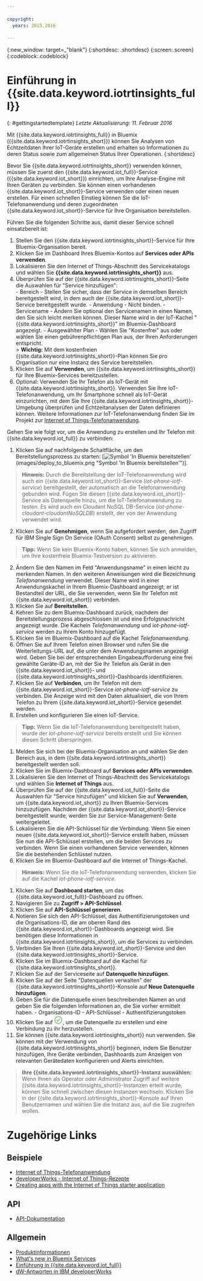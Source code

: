 ```yaml
---

copyright:
  years: 2015,2016

---
```


{:new_window: target=_"blank"}
{:shortdesc: .shortdesc}
{:screen:.screen}
{:codeblock:.codeblock}

# Einführung in {{site.data.keyword.iotrtinsights_full}}
{: #gettingstartedtemplate}
*Letzte Aktualisierung: 11. Februar 2016*

Mit {{site.data.keyword.iotrtinsights_full}} in Bluemix ({{site.data.keyword.iotrtinsights_short}}) können Sie Analysen von Echtzeitdaten Ihrer IoT-Geräte erstellen und erhalten so Informationen zu deren Status sowie zum allgemeinen Status Ihrer Operationen.
{:shortdesc}

Bevor Sie {{site.data.keyword.iotrtinsights_short}} verwenden können, müssen Sie zuerst den {{site.data.keyword.iot_full}}-Service ({{site.data.keyword.iot_short}}) einrichten, um Ihre Analyse-Engine mit Ihren Geräten zu verbinden. Sie können einen vorhandenen {{site.data.keyword.iot_short}}-Service verwenden oder einen neuen erstellen. Für einen schnellen Einstieg können Sie die IoT-Telefonanwendung und deren zugeordneten {{site.data.keyword.iot_short}}-Service für Ihre Organisation bereitstellen. 

Führen Sie die folgenden Schritte aus, damit dieser Service schnell einsatzbereit ist: 
1. Stellen Sie den {{site.data.keyword.iotrtinsights_short}}-Service für Ihre Bluemix-Organisation bereit. 
  1. Klicken Sie im Dashboard Ihres Bluemix-Kontos auf **Services oder APIs verwenden**.
  2. Lokalisieren Sie den Internet of Things-Abschnitt des Servicekatalogs und wählen Sie **{{site.data.keyword.iotrtinsights_short}}** aus.
  3. Überprüfen Sie auf der {{site.data.keyword.iotrtinsights_short}}-Seite die Auswahlen für "Service hinzufügen":   
    - Bereich - Stellen Sie sicher, dass der Service in demselben Bereich bereitgestellt wird, in dem auch der {{site.data.keyword.iot_short}}-Service bereitgestellt wurde. 
    - Anwendung - Nicht binden. 
    - Servicename - Ändern Sie optional den Servicenamen in einen Namen, den Sie sich leicht merken können. Dieser Name wird in der IoT-Kachel "{{site.data.keyword.iotrtinsights_short}}" im Bluemix-Dashboard angezeigt. 
    - Ausgewählter Plan - Wählen Sie "Kostenfrei" aus oder wählen Sie einen gebührenpflichtigen Plan aus, der Ihren Anforderungen entspricht.   
    > **Wichtig:** Mit dem kostenfreien {{site.data.keyword.iotrtinsights_short}}-Plan können Sie pro Organisation nur eine Instanz des Service bereitstellen.
  4. Klicken Sie auf **Verwenden**, um {{site.data.keyword.iotrtinsights_short}} für Ihre Bluemix-Services bereitzustellen. 
2. Optional: Verwenden Sie Ihr Telefon als IoT-Gerät mit {{site.data.keyword.iotrtinsights_short}}.
Verwenden Sie Ihre IoT-Telefonanwendung, um Ihr Smartphone schnell als IoT-Gerät einzurichten, mit dem Sie Ihre {{site.data.keyword.iotrtinsights_short}}-Umgebung überprüfen und Echtzeitanalysen der Daten definieren können. Weitere Informationen zur IoT-Telefonanwendung finden Sie im Projekt zur [Internet of Things-Telefonanwendung](https://github.com/ibm-messaging/IoT-html5-phone).  

  Gehen Sie wie folgt vor, um die Anwendung zu erstellen und Ihr Telefon mit {{site.data.keyword.iot_full}} zu verbinden: 
  1. Klicken Sie auf nachfolgende Schaltfläche, um den Bereitstellungsprozess zu starten:
  [![Symbol 'In Bluemix bereitstellen'](https://bluemix.net/deploy?repository=https://github.com/ibm-messaging/iot-html5-phone "IoT-Telefon in Bluemix bereitstellen")(images/deploy_to_bluemix.png "Symbol 'In Bluemix bereitstellen'")].   
  > **Hinweis:** Durch die Bereitstellung der IoT-Telefonanwendung wird auch ein {{site.data.keyword.iot_short}}-Service (*iot-phone-iotf-service*) bereitgestellt, der automatisch an die Telefonanwendung gebunden wird. Fügen Sie diesen {{site.data.keyword.iot_short}}-Service als Datenquelle hinzu, um die IoT-Telefonanwendung zu testen. Es wird auch ein Cloudant NoSQL DB-Service  (*iot-phone-cloudant-cloudantNoSQLDB*) erstellt, der von der Anwendung verwendet wird.
  2. Klicken Sie auf **Genehmigen**, wenn Sie aufgefordert werden, den Zugriff für IBM Single Sign On Service (OAuth Consent) selbst zu genehmigen.   
  >**Tipp:** Wenn Sie kein Bluemix-Konto haben, können Sie sich anmelden, um Ihre kostenfreie Bluemix-Testversion zu aktivieren. 
  2. Ändern Sie den Namen im Feld "Anwendungsname" in einen leicht zu merkenden Namen. In den weiteren Anweisungen wird die Bezeichnung *Telefonanwendung* verwendet. Dieser Name wird in einer Anwendungskachel in Ihrem Bluemix-Dashboard angezeigt; er ist Bestandteil der URL, die Sie verwenden, wenn Sie Ihr Telefon mit {{site.data.keyword.iot_short}} verbinden. 
  2. Klicken Sie auf **Bereitstellen**. 
  2. Kehren Sie zu dem Bluemix-Dashboard zurück, nachdem der Bereitstellungsprozess abgeschlossen ist und eine Erfolgsnachricht angezeigt wurde. Die Kacheln *Telefonanwendung* und *iot-phone-iotf-service* werden zu Ihrem Konto hinzugefügt. 
  1. Klicken Sie im Bluemix-Dashboard auf die Kachel *Telefonanwendung*. 
  2. Öffnen Sie auf Ihrem Telefon einen Browser und rufen Sie die Weiterleitungs-URL auf, die unter dem Anwendungsnamen angezeigt wird. Geben Sie bei der entsprechenden Eingabeaufforderung eine frei gewählte Geräte-ID an, mit der Sie Ihr Telefon als Gerät in den {{site.data.keyword.iot_short}}- und {{site.data.keyword.iotrtinsights_short}}-Dashboards identifizieren. 
  3. Klicken Sie auf **Verbinden**, um Ihr Telefon mit dem {{site.data.keyword.iot_short}}-Service *iot-phone-iotf-service* zu verbinden.
  Die Anzeige wird mit den Daten aktualisiert, die von Ihrem Telefon zu Ihrem {{site.data.keyword.iot_short}}-Service gesendet werden. 
2. Erstellen und konfigurieren Sie einen IoT-Service.   
> **Tipp:** Wenn Sie die IoT-Telefonanwendung bereitgestellt haben, wurde der *iot-phone-iotf-service* bereits erstellt und Sie können diesen Schritt überspringen.   

  1. Melden Sie sich bei der Bluemix-Organisation an und wählen Sie den Bereich aus, in dem {{site.data.keyword.iotrtinsights_short}} bereitgestellt werden soll. 
  2. Klicken Sie im Bluemix-Dashboard auf **Services oder APIs verwenden**. 
  3. Lokalisieren Sie den Internet of Things-Abschnitt des Servicekatalogs und wählen Sie **Internet of Things** aus. 
  4. Überprüfen Sie auf der {{site.data.keyword.iot_full}}-Seite die Auswahlen für "Service hinzufügen" und klicken Sie auf **Verwenden**, um {{site.data.keyword.iot_short}} zu Ihren Bluemix-Services hinzuzufügen.
  Nachdem der {{site.data.keyword.iot_short}}-Service bereitgestellt wurde, werden Sie zur Service-Management-Seite weitergeleitet. 
3. Lokalisieren Sie die API-Schlüssel für die Verbindung.
Wenn Sie einen neuen {{site.data.keyword.iot_short}}-Service erstellt haben, müssen Sie nun die API-Schlüssel erstellen, um die beiden Services  zu verbinden. Wenn Sie einen vorhandenen Service verwenden, können Sie die bestehenden Schlüssel nutzen.   
  1. Klicken Sie im Bluemix-Dashboard auf die Internet of Things-Kachel.   
  >**Hinweis:** Wenn Sie die IoT-Telefonanwendung verwenden, klicken Sie auf die Kachel *iot-phone-iotf-service*.   

  1. Klicken Sie auf **Dashboard starten**, um das {{site.data.keyword.iot_full}}-Dashboard zu öffnen. 
  2. Navigieren Sie zu **Zugriff > API-Schlüssel**.
  3. Klicken Sie auf **API-Schlüssel generieren**. 
  3. Notieren Sie sich den API-Schlüssel, das Authentifizierungstoken und die Organisations-ID, die am oberen Rand des {{site.data.keyword.iot_short}}-Dashboards angezeigt wird.
  Sie benötigen diese Informationen in {{site.data.keyword.iotrtinsights_short}}, um die Services zu verbinden. 
4. Verbinden Sie Ihren {{site.data.keyword.iot_short}}-Service und den {{site.data.keyword.iotrtinsights_short}}-Service. 
  1. Klicken Sie im Bluemix-Dashboard auf die Kachel für {{site.data.keyword.iotrtinsights_short}}.   
  2. Klicken Sie auf der Serviceseite auf **Datenquelle hinzufügen**. 
  2. Klicken Sie auf der Seite "Datenquellen verwalten" der {{site.data.keyword.iotrtinsights_short}}-Konsole auf **Neue Datenquelle hinzufügen**. 
  3. Geben Sie für die Datenquelle einen beschreibenden Namen an und geben Sie die folgenden Informationen an, die Sie vorher ermittelt haben. 
    - Organisations-ID
    - API-Schlüssel
    - Authentifizierungstoken
  4. Klicken Sie auf ![Symbol 'Erstellen'](images/create.png "Symbol 'Erstellen'"), um die Datenquelle zu erstellen und eine Verbindung zu ihr herzustellen. 
4. Sie können {{site.data.keyword.iotrtinsights_short}} nun verwenden.
Sie können mit der Verwendung von {{site.data.keyword.iotrtinsights_short}} beginnen, indem Sie Benutzer hinzufügen, Ihre Geräte verbinden, Dashhoards zum Anzeigen von relevanten Gerätedaten konfigurieren und Alerts einrichten. 
>**Ihre {{site.data.keyword.iotrtinsights_short}}-Instanz auswählen:** Wenn Ihnen als Operator oder Administrator Zugriff auf weitere {{site.data.keyword.iotrtinsights_short}}-Instanzen erteilt wurde, können Sie schnell zwischen diesen Instanzen wechseln. Klicken Sie in der {{site.data.keyword.iotrtinsights_short}}-Konsole auf Ihren Benutzernamen und wählen Sie die Instanz aus, auf die Sie zugreifen wollen.    

# Zugehörige Links
## Beispiele
* [Internet of Things-Telefonanwendung](https://github.com/ibm-messaging/IoT-html5-phone)
* [developerWorks - Internet of Things-Rezepte](https://developer.ibm.com/recipes/)
* [Creating apps with the Internet of Things starter application](https://www.ng.bluemix.net/docs/starters/IoT/iot500.html#iot500)

## API
* [API-Dokumentation](https://iotrti-prod.mam.ibmserviceengage.com/apidoc/)

## Allgemein
* [Produktinformationen](iotrtinsights_overview.html)   
* [What's new in Bluemix Services](http://www.ng.bluemix.net/docs/whatsnew/index.html#services_category)
* [Einführung in {{site.data.keyword.iot_full}}](https://www.ng.bluemix.net/docs/services/IoT/index.html)
* [dW-Antworten in IBM developerWorks](https://developer.ibm.com/answers/topics/iot-real-time/)
